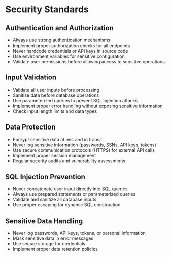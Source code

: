 # Security Standards

## Authentication and Authorization
- Always use strong authentication mechanisms
- Implement proper authorization checks for all endpoints
- Never hardcode credentials or API keys in source code
- Use environment variables for sensitive configuration
- Validate user permissions before allowing access to sensitive operations

## Input Validation
- Validate all user inputs before processing
- Sanitize data before database operations
- Use parameterized queries to prevent SQL injection attacks
- Implement proper error handling without exposing sensitive information
- Check input length limits and data types

## Data Protection
- Encrypt sensitive data at rest and in transit
- Never log sensitive information (passwords, SSNs, API keys, tokens)
- Use secure communication protocols (HTTPS) for external API calls
- Implement proper session management
- Regular security audits and vulnerability assessments

## SQL Injection Prevention
- Never concatenate user input directly into SQL queries
- Always use prepared statements or parameterized queries
- Validate and sanitize all database inputs
- Use proper escaping for dynamic SQL construction

## Sensitive Data Handling
- Never log passwords, API keys, tokens, or personal information
- Mask sensitive data in error messages
- Use secure storage for credentials
- Implement proper data retention policies
